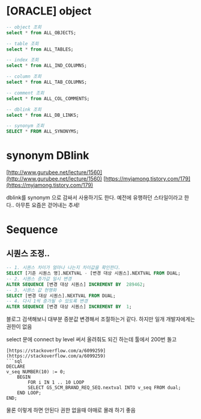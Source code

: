 
# [ORACLE] object

```sql 
-- object 조회
select * from ALL_OBJECTS;
```

```sql 
-- table 조회
select * from ALL_TABLES;
```

```sql 
-- index 조회
select * from ALL_IND_COLUMNS;
```

```sql 
-- column 조회
select * from ALL_TAB_COLUMNS;
```

```sql 
-- comment 조회
select * from ALL_COL_COMMENTS;
```

```sql 
-- dblink 조회
select * from ALL_DB_LINKS;
```

```sql 
-- synonym 조회
SELECT * FROM ALL_SYNONYMS;
```

# synonym DBlink

[http://www.gurubee.net/lecture/1560](http://www.gurubee.net/lecture/1560)
[https://myjamong.tistory.com/179](https://myjamong.tistory.com/179)

dblink를 synonym 으로 감싸서 사용하기도 한다. 예전에 유행하던 스타일이라고 한다.. 아무튼 요즘은 걷어내는 추세!

# Sequence
## 시퀀스 조정..
```sql
-- 1. 시퀀스 차이가 얼마나 나는지 차이값을 확인한다.  
SELECT [기준 시퀀스 명].NEXTVAL - [변경 대상 시퀀스].NEXTVAL FROM DUAL; 
-- 2. 시퀀스 증가값 일시 변경  
ALTER SEQUENCE [변경 대상 시퀀스] INCREMENT BY  289462; 
-- 3. 시퀀스 값 현행화  
SELECT [변경 대상 시퀀스].NEXTVAL FROM DUAL; 
-- 4. 다시 1씩 증가될 수 있도록 변경  
ALTER SEQUENCE [변경 대상 시퀀스] INCREMENT BY  1;
```
블로그 검색해보니 대부분 증분값 변경해서 조절하는거 같다.
하지만 일개 개발자에게는 권한이 없음

select 문에 connect by level 써서 올려줘도 되긴 하는데 툴에서 200번 돌고 
```
[https://stackoverflow.com/a/6099259](https://stackoverflow.com/a/6099259)
```sql
DECLARE
v_seq NUMBER(10) := 0;
	BEGIN
		FOR i IN 1 .. 10 LOOP
		SELECT GS_SCM_BRAND_REQ_SEQ.nextval INTO v_seq FROM dual;
	END LOOP;
END;
```
물론 이렇게 하면 안된다 권한 없을때 야매로 몰래 하기 좋음





<!--stackedit_data:
eyJoaXN0b3J5IjpbLTQzNDQ1MzEyMCwtNDY2NjAzMjcxLC05Nj
cxMjE4MSwxNDc1MDEzOTIwLC0xNDMwMzI0NDQ4LC0xOTA5ODE0
OTU3LDIwODE0NzMzNTldfQ==
-->